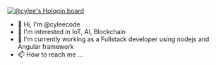 [![@cylee's Holopin board](https://holopin.io/api/user/board?user=cylee)](https://holopin.io/@cylee)
- 👋 Hi, I'm @cyleecode
- 👀 I'm interested in IoT, AI, Blockchain
- 🌱 I'm currently working as a Fullstack developer using nodejs and Angular framework
- 📫 How to reach me ...

<!---
cyleecode/cyleecode is a ✨ special ✨ repository because its `README.md` (this file) appears on your GitHub profile.
You can click the Preview link to take a look at your changes.
--->
